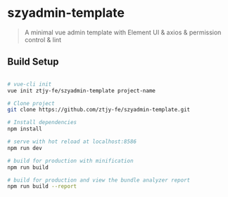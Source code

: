 # szyadmin-template

> A minimal vue admin template with Element UI & axios & permission control & lint

## Build Setup

``` bash

# vue-cli init
vue init ztjy-fe/szyadmin-template project-name

# Clone project
git clone https://github.com/ztjy-fe/szyadmin-template.git

# Install dependencies
npm install

# serve with hot reload at localhost:8586
npm run dev

# build for production with minification
npm run build

# build for production and view the bundle analyzer report
npm run build --report
```
